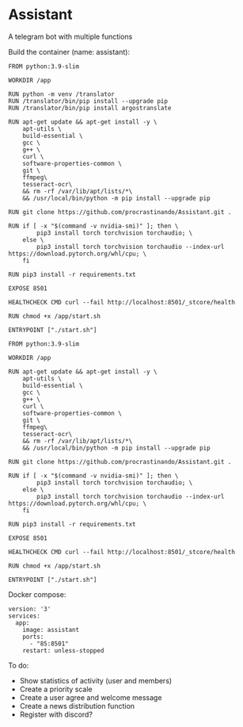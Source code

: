 # Assistant
A telegram bot with multiple functions

Build the container (name: assistant):

```
FROM python:3.9-slim

WORKDIR /app

RUN python -m venv /translator
RUN /translator/bin/pip install --upgrade pip
RUN /translator/bin/pip install argostranslate

RUN apt-get update && apt-get install -y \
    apt-utils \
    build-essential \
    gcc \
    g++ \
    curl \
    software-properties-common \
    git \
    ffmpeg\
    tesseract-ocr\
    && rm -rf /var/lib/apt/lists/*\
    && /usr/local/bin/python -m pip install --upgrade pip

RUN git clone https://github.com/procrastinando/Assistant.git .

RUN if [ -x "$(command -v nvidia-smi)" ]; then \
        pip3 install torch torchvision torchaudio; \
    else \
        pip3 install torch torchvision torchaudio --index-url https://download.pytorch.org/whl/cpu; \
    fi

RUN pip3 install -r requirements.txt

EXPOSE 8501

HEALTHCHECK CMD curl --fail http://localhost:8501/_stcore/health

RUN chmod +x /app/start.sh

ENTRYPOINT ["./start.sh"]
```

```
FROM python:3.9-slim

WORKDIR /app

RUN apt-get update && apt-get install -y \
    apt-utils \
    build-essential \
    gcc \
    g++ \
    curl \
    software-properties-common \
    git \
    ffmpeg\
    tesseract-ocr\
    && rm -rf /var/lib/apt/lists/*\
    && /usr/local/bin/python -m pip install --upgrade pip

RUN git clone https://github.com/procrastinando/Assistant.git .

RUN if [ -x "$(command -v nvidia-smi)" ]; then \
        pip3 install torch torchvision torchaudio; \
    else \
        pip3 install torch torchvision torchaudio --index-url https://download.pytorch.org/whl/cpu; \
    fi

RUN pip3 install -r requirements.txt

EXPOSE 8501

HEALTHCHECK CMD curl --fail http://localhost:8501/_stcore/health

RUN chmod +x /app/start.sh

ENTRYPOINT ["./start.sh"]
```

Docker compose:

```
version: '3'
services:
  app:
    image: assistant
    ports:
      - "85:8501"
    restart: unless-stopped
```
To do:
* Show statistics of activity (user and members)
* Create a priority scale
* Create a user agree and welcome message
* Create a news distribution function
* Register with discord?
